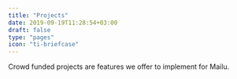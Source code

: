 ```yaml
---
title: "Projects"
date: 2019-09-19T11:28:54+03:00
draft: false
type: "pages"
icon: "ti-briefcase"
---
```

Crowd funded projects are features we offer to implement for Mailu.